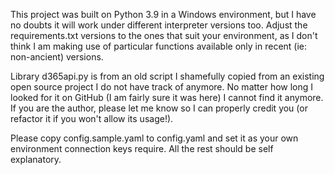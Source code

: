 This project was built on Python 3.9 in a Windows environment, but I have no doubts it will work under different interpreter versions too.
Adjust the requirements.txt versions to the ones that suit your environment, as I don't think I am making use of particular functions available only in recent (ie: non-ancient) versions.

Library d365api.py is from an old script I shamefully copied from an existing open source project I do not have track of anymore.
No matter how long I looked for it on GitHub (I am fairly sure it was here) I cannot find it anymore.
If you are the author, please let me know so I can properly credit you (or refactor it if you won't allow its usage!).

Please copy config.sample.yaml to config.yaml and set it as your own environment connection keys require. All the rest should be self explanatory.

